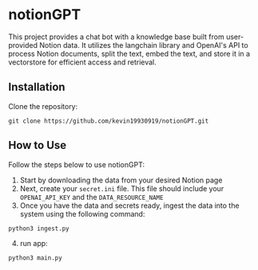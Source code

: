# notionGPT

This project provides a chat bot with a knowledge base built from user-provided Notion data. It utilizes the langchain library and OpenAI's API to process Notion documents, split the text, embed the text, and store it in a vectorstore for efficient access and retrieval.

## Installation
Clone the repository:
```
git clone https://github.com/kevin19930919/notionGPT.git
```

## How to Use
Follow the steps below to use notionGPT:

1. Start by downloading the data from your desired Notion page
2. Next, create your `secret.ini` file. This file should include your `OPENAI_API_KEY` and the `DATA_RESOURCE_NAME`
3. Once you have the data and secrets ready, ingest the data into the system using the following command:
```
python3 ingest.py
```
4. run app:
```
python3 main.py
```

